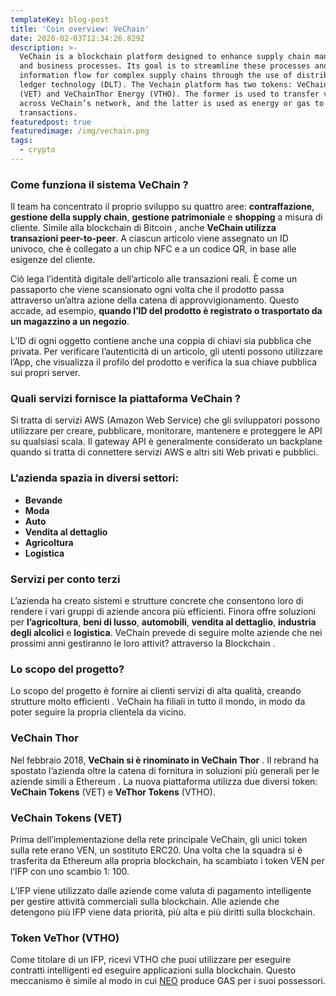 ```yaml
---
templateKey: blog-post
title: 'Coin overview: VeChain'
date: 2020-02-03T12:34:26.829Z
description: >-
  VeChain is a blockchain platform designed to enhance supply chain management
  and business processes. Its goal is to streamline these processes and
  information flow for complex supply chains through the use of distributed
  ledger technology (DLT). The Vechain platform has two tokens: VeChain Token
  (VET) and VeChainThor Energy (VTHO). The former is used to transfer value
  across VeChain’s network, and the latter is used as energy or gas to power
  transactions. 
featuredpost: true
featuredimage: /img/vechain.png
tags:
  - crypto
---
```


 
### Come funziona il sistema VeChain ?

Il team ha concentrato il proprio sviluppo su quattro aree: **contraffazione**, **gestione della supply chain**, **gestione patrimoniale** e **shopping** a misura di cliente. Simile alla blockchain di Bitcoin , anche **VeChain utilizza transazioni peer-to-peer**. A ciascun articolo viene assegnato un ID univoco, che è collegato a un chip NFC e a un codice QR, in base alle esigenze del cliente.

Ciò lega l’identità digitale dell’articolo alle transazioni reali.
È come un passaporto che viene scansionato ogni volta che il prodotto passa attraverso un’altra azione della catena di approvvigionamento. Questo accade, ad esempio, **quando l’ID del prodotto è registrato o trasportato da un magazzino a un negozio**.

L’ID di ogni oggetto contiene anche una coppia di chiavi sia pubblica che privata. Per verificare l’autenticità di un articolo, gli utenti possono utilizzare l’App, che visualizza il profilo del prodotto e verifica la sua chiave pubblica sui propri server.

### Quali servizi fornisce la piattaforma VeChain ?

Si tratta di servizi AWS (Amazon Web Service) che gli sviluppatori possono utilizzare per creare, pubblicare, monitorare, mantenere e proteggere le API su qualsiasi scala. Il gateway API è generalmente considerato un backplane quando si tratta di connettere servizi AWS e altri siti Web privati e pubblici.

### L’azienda spazia in diversi settori:

- **Bevande**
- **Moda**
- **Auto**
- **Vendita al dettaglio**
- **Agricoltura**
- **Logistica**

### Servizi per conto terzi

L’azienda ha creato sistemi e strutture concrete che consentono loro di rendere i vari gruppi di aziende ancora più efficienti. Finora offre soluzioni per **l’agricoltura**, **beni di lusso**, **automobili**, **vendita al dettaglio**, **industria degli alcolici** e **logistica**. VeChain prevede di seguire molte aziende che nei prossimi anni gestiranno le loro attivit? attraverso la Blockchain .

### Lo scopo del progetto?

Lo scopo del progetto è fornire ai clienti servizi di alta qualità, creando strutture molto efficienti . VeChain ha filiali in tutto il mondo, in modo da poter seguire la propria clientela da vicino.

### VeChain Thor

Nel febbraio 2018, **VeChain si è rinominato in VeChain Thor** . Il rebrand ha spostato l’azienda oltre la catena di fornitura in soluzioni più generali per le aziende simili a Ethereum . La nuova piattaforma utilizza due diversi token: **VeChain Tokens** (VET) e **VeThor Tokens** (VTHO).

### VeChain Tokens (VET)

Prima dell’implementazione della rete principale VeChain, gli unici token sulla rete erano VEN, un sostituto ERC20. Una volta che la squadra si è trasferita da Ethereum alla propria blockchain, ha scambiato i token VEN per l’IFP con uno scambio 1: 100.

L’IFP viene utilizzato dalle aziende come valuta di pagamento intelligente per gestire attività commerciali sulla blockchain. Alle aziende che detengono più IFP viene data priorità, più alta e più diritti sulla blockchain.

### Token VeThor (VTHO)

Come titolare di un IFP, ricevi VTHO che puoi utilizzare per eseguire contratti intelligenti ed eseguire applicazioni sulla blockchain. Questo meccanismo è simile al modo in cui [NEO](https://www.criptomonete-italia.com/neo-ethereum-cinese/) produce GAS per i suoi possessori.